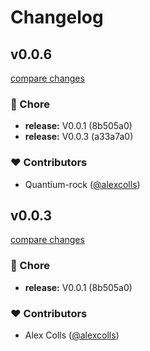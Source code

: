 # Changelog

## v0.0.6

[compare changes](https://undefined/undefined/compare/v0.0.4...v0.0.6)

### 🏡 Chore

- **release:** V0.0.1 (8b505a0)
- **release:** V0.0.3 (a33a7a0)

### ❤️  Contributors

- Quantium-rock ([@alexcolls](http://github.com/alexcolls))

## v0.0.3

[compare changes](https://undefined/undefined/compare/v0.0.4...v0.0.3)

### 🏡 Chore

- **release:** V0.0.1 (8b505a0)

### ❤️ Contributors

- Alex Colls ([@alexcolls](http://github.com/alexcolls))
